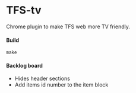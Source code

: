 TFS-tv
============

Chrome plugin to make TFS web more TV friendly.

#### Build
    make

#### Backlog board
* Hides header sections
* Add items id number to the item block
